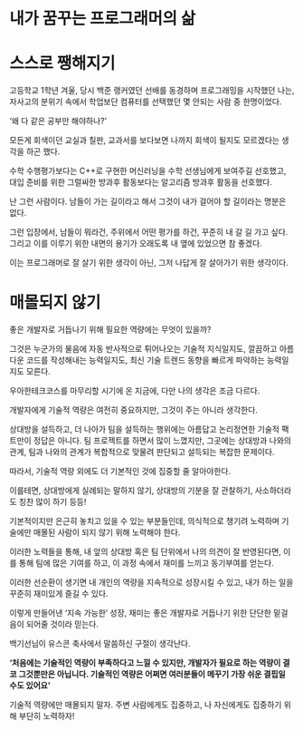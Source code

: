 # 내가 꿈꾸는 프로그래머의 삶

# 스스로 쨍해지기

고등학교 1학년 겨울, 당시 백준 랭커였던 선배를 동경하며 프로그래밍을 시작했던 나는, 자사고의 분위기 속에서 학업보단 컴퓨터를 선택했던 몇 안되는 사람 중 한명이었다.

‘왜 다 같은 공부만 해야하나?’

모든게 회색이던 교실과 칠판, 교과서를 보다보면 나까지 회색이 될지도 모르겠다는 생각을 하곤 했다.

수학 수행평가보다는 C++로 구현한 머신러닝을 수학 선생님에게 보여주길 선호했고, 대입 준비를 위한 그럴싸한 방과후 활동보다는 알고리즘 방과후 활동을 선호했다.

난 그런 사람이다. 남들이 가는 길이라고 해서 그것이 내가 걸어야 할 길이라는 명분은 없다.

그런 입장에서, 남들이 뭐라건, 주위에서 어떤 평가를 하건, 꾸준히 내 갈 길 가고 싶다. 그리고 이를 이루기 위한 내면의 용기가 오래도록 내 옆에 있었으면 참 좋겠다.

이는 프로그래머로 잘 살기 위한 생각이 아닌, 그저 나답게 잘 살아가기 위한 생각이다.

# 매몰되지 않기

좋은 개발자로 거듭나기 위해 필요한 역량에는 무엇이 있을까?

그것은 누군가의 물음에 자동 반사적으로 튀어나오는 기술적 지식일지도, 깔끔하고 아름다운 코드를 작성해내는 능력일지도, 최신 기술 트렌드 동향을 빠르게 파악하는 능력일지도 모른다.

우아한테크코스를 마무리할 시기에 온 지금에, 다만 나의 생각은 조금 다르다.

개발자에게 기술적 역량은 여전히 중요하지만, 그것이 주는 아니라 생각한다.

상대방을 설득하고, 더 나아가 팀을 설득하는 행위에는 아름답고 논리정연한 기술적 팩트만이 정답은 아니다. 팀 프로젝트를 하면서 많이 느꼈지만, 그곳에는 상대방과 나와의 관계, 팀과 나와의 관계가 복합적으로 맞물려 판단되고 설득되는 복잡한 문제이다.

따라서, 기술적 역량 외에도 더 기본적인 것에 집중할 줄 알아야한다.

이를테면, 상대방에게 실례되는 말하지 않기, 상대방의 기분을 잘 관찰하기, 사소하더라도 칭찬 많이 하기 등등!

기본적이지만 은근히 놓치고 있을 수 있는 부분들인데, 의식적으로 챙기려 노력하며 기술에만 매몰된 사람이 되지 않기 위해 노력해야 한다.

이러한 노력들을 통해, 내 앞의 상대방 혹은 팀 단위에서 나의 의견이 잘 반영된다면, 이를 통해 팀에 많은 기여를 하고, 이 과정 속에서 재미를 느끼고 동기부여를 얻는다.

이러한 선순환이 생기면 내 개인의 역량을 지속적으로 성장시킬 수 있고, 내가 하는 일을 꾸준히 재미있게 즐길 수 있다.

이렇게 만들어낸 ‘지속 가능한’ 성장, 재미는 좋은 개발자로 거듭나기 위한 단단한 밑걸음이 되어줄 것이라 믿는다.

백기선님이 유스콘 축사에서 말씀하신 구절이 생각난다.

**‘처음에는 기술적인 역량이 부족하다고 느낄 수 있지만, 개발자가 필요로 하는 역량이 결코 그것뿐만은 아닙니다. 기술적인 역량은 어쩌면 여러분들이 메꾸기 가장 쉬운 결핍일 수도 있어요’**

기술적 역량에만 매몰되지 말자. 주변 사람에게도 집중하고, 나 자신에게도 집중하기 위해 부단히 노력하자!
